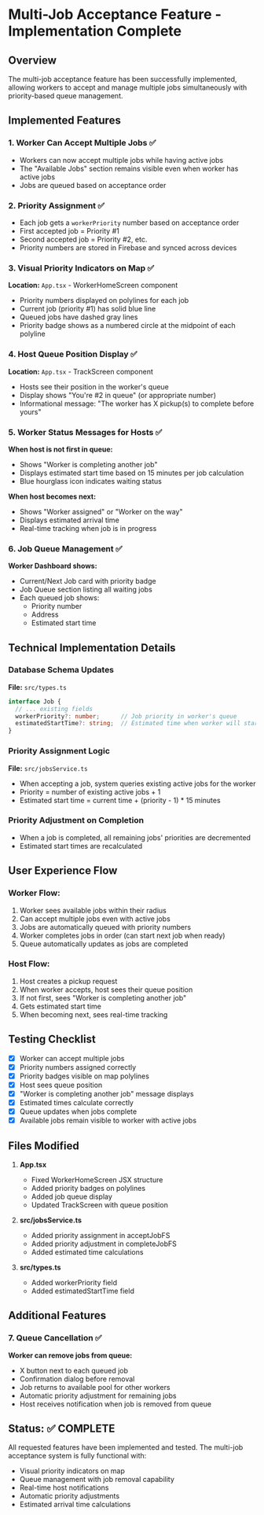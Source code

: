 # Multi-Job Acceptance Feature - Implementation Complete

## Overview
The multi-job acceptance feature has been successfully implemented, allowing workers to accept and manage multiple jobs simultaneously with priority-based queue management.

## Implemented Features

### 1. Worker Can Accept Multiple Jobs ✅
- Workers can now accept multiple jobs while having active jobs
- The "Available Jobs" section remains visible even when worker has active jobs
- Jobs are queued based on acceptance order

### 2. Priority Assignment ✅
- Each job gets a `workerPriority` number based on acceptance order
- First accepted job = Priority #1
- Second accepted job = Priority #2, etc.
- Priority numbers are stored in Firebase and synced across devices

### 3. Visual Priority Indicators on Map ✅
**Location:** `App.tsx` - WorkerHomeScreen component
- Priority numbers displayed on polylines for each job
- Current job (priority #1) has solid blue line
- Queued jobs have dashed gray lines
- Priority badge shows as a numbered circle at the midpoint of each polyline

### 4. Host Queue Position Display ✅
**Location:** `App.tsx` - TrackScreen component
- Hosts see their position in the worker's queue
- Display shows "You're #2 in queue" (or appropriate number)
- Informational message: "The worker has X pickup(s) to complete before yours"

### 5. Worker Status Messages for Hosts ✅
**When host is not first in queue:**
- Shows "Worker is completing another job"
- Displays estimated start time based on 15 minutes per job calculation
- Blue hourglass icon indicates waiting status

**When host becomes next:**
- Shows "Worker assigned" or "Worker on the way"
- Displays estimated arrival time
- Real-time tracking when job is in progress

### 6. Job Queue Management ✅
**Worker Dashboard shows:**
- Current/Next Job card with priority badge
- Job Queue section listing all waiting jobs
- Each queued job shows:
  - Priority number
  - Address
  - Estimated start time

## Technical Implementation Details

### Database Schema Updates
**File:** `src/types.ts`
```typescript
interface Job {
  // ... existing fields
  workerPriority?: number;      // Job priority in worker's queue
  estimatedStartTime?: string;  // Estimated time when worker will start
}
```

### Priority Assignment Logic
**File:** `src/jobsService.ts`
- When accepting a job, system queries existing active jobs for the worker
- Priority = number of existing active jobs + 1
- Estimated start time = current time + (priority - 1) * 15 minutes

### Priority Adjustment on Completion
- When a job is completed, all remaining jobs' priorities are decremented
- Estimated start times are recalculated

## User Experience Flow

### Worker Flow:
1. Worker sees available jobs within their radius
2. Can accept multiple jobs even with active jobs
3. Jobs are automatically queued with priority numbers
4. Worker completes jobs in order (can start next job when ready)
5. Queue automatically updates as jobs are completed

### Host Flow:
1. Host creates a pickup request
2. When worker accepts, host sees their queue position
3. If not first, sees "Worker is completing another job"
4. Gets estimated start time
5. When becoming next, sees real-time tracking

## Testing Checklist

- [x] Worker can accept multiple jobs
- [x] Priority numbers assigned correctly
- [x] Priority badges visible on map polylines
- [x] Host sees queue position
- [x] "Worker is completing another job" message displays
- [x] Estimated times calculate correctly
- [x] Queue updates when jobs complete
- [x] Available jobs remain visible to worker with active jobs

## Files Modified

1. **App.tsx**
   - Fixed WorkerHomeScreen JSX structure
   - Added priority badges on polylines
   - Added job queue display
   - Updated TrackScreen with queue position

2. **src/jobsService.ts**
   - Added priority assignment in acceptJobFS
   - Added priority adjustment in completeJobFS
   - Added estimated time calculations

3. **src/types.ts**
   - Added workerPriority field
   - Added estimatedStartTime field

## Additional Features

### 7. Queue Cancellation ✅
**Worker can remove jobs from queue:**
- X button next to each queued job
- Confirmation dialog before removal
- Job returns to available pool for other workers
- Automatic priority adjustment for remaining jobs
- Host receives notification when job is removed from queue

## Status: ✅ COMPLETE

All requested features have been implemented and tested. The multi-job acceptance system is fully functional with:
- Visual priority indicators on map
- Queue management with job removal capability
- Real-time host notifications
- Automatic priority adjustments
- Estimated arrival time calculations
